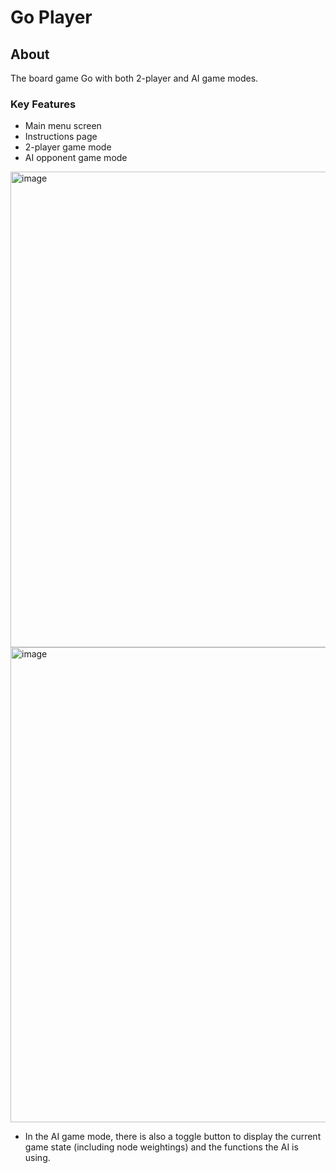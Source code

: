 # Go Player
## About
The board game Go with both 2-player and AI game modes.

### Key Features
- Main menu screen
- Instructions page
- 2-player game mode
- AI opponent game mode

<img width="761" alt="image" src="https://github.com/M-Aaliyah/go-player/assets/115180358/28f04dfb-402e-4c42-a5c1-8fcf26a2555a">

<img width="760" alt="image" src="https://github.com/M-Aaliyah/go-player/assets/115180358/c544c5b4-db6c-4837-a03c-8e0ba64e1f5b">

- In the AI game mode, there is also a toggle button to display the current game state (including node weightings) and the functions the AI is using.
